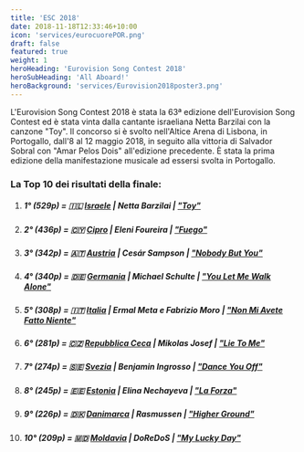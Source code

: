```yaml
---
title: 'ESC 2018'
date: 2018-11-18T12:33:46+10:00
icon: 'services/eurocuorePOR.png'
draft: false
featured: true
weight: 1
heroHeading: 'Eurovision Song Contest 2018'
heroSubHeading: 'All Aboard!'
heroBackground: 'services/Eurovision2018poster3.png'
---
```


L'Eurovision Song Contest 2018 è stata la 63ª edizione dell'Eurovision Song Contest ed è stata vinta dalla cantante israeliana Netta Barzilai con la canzone "Toy". Il concorso si è svolto nell'Altice Arena di Lisbona, in Portogallo, dall'8 al 12 maggio 2018, in seguito alla vittoria di Salvador Sobral con "Amar Pelos Dois" all'edizione precedente. È stata la prima edizione della manifestazione musicale ad essersi svolta in Portogallo. 

### La Top 10 dei risultati della finale:
1. ##### **1**° (529p) = 🇮🇱 [**Israele**](https://youtu.be/EOxHhl5kZQA) | *Netta Barzilai* | [*"Toy"*](https://youtu.be/84LBjXaeKk4)
2. ##### **2**° (436p) = 🇨🇾 [**Cipro**](https://youtu.be/cUeaE5EIeJA) | *Eleni Foureira* | [*"Fuego"*](https://youtu.be/vyDTbJ4wenY)
3. ##### **3**° (342p) = 🇦🇹 [**Austria**](https://youtu.be/KapCVJKXRPY) | *Cesár Sampson* | [*"Nobody But You"*](https://youtu.be/a8Yvzo1puoE)
4. ##### **4**° (340p) = 🇩🇪 [**Germania**](https://youtu.be/zbfCoE2epyA) | *Michael Schulte* | [*"You Let Me Walk Alone"*](https://youtu.be/N4YwSy4Q9k0)
5. ##### **5**° (308p) = 🇮🇹 [**Italia**](https://youtu.be/2oWlF34xUAk) | *Ermal Meta e Fabrizio Moro* | [*"Non Mi Avete Fatto Niente"*](https://youtu.be/81M-mp5t8uM)
6. ##### **6**° (281p) = 🇨🇿 [**Repubblica Ceca**](https://youtu.be/Hu5pDNZ6i50) | *Mikolas Josef* | [*"Lie To Me"*](https://youtu.be/w0ZUuQe0shk)
7. ##### **7**° (274p) = 🇸🇪 [**Svezia**](https://youtu.be/AZhaQqXVuuw) | *Benjamin Ingrosso* | [*"Dance You Off"*](https://youtu.be/z101xtUBflU)
8. ##### **8**° (245p) = 🇪🇪 [**Estonia**](https://youtu.be/kfpqY3EEYyc) | *Elina Nechayeva* | [*"La Forza"*](https://youtu.be/ImawXdXIGd8)
9. ##### **9**° (226p) = 🇩🇰 [**Danimarca**](https://youtu.be/XVZvzZF1JOk) | *Rasmussen* | [*"Higher Ground"*](https://youtu.be/XeraDSzu0nw)
10. ##### **10**° (209p) = 🇲🇩 [**Moldavia**](https://youtu.be/R5P5hgWy3tw) | *DoReDoS* | [*"My Lucky Day"*](https://youtu.be/m1kjPaVAeeE)

